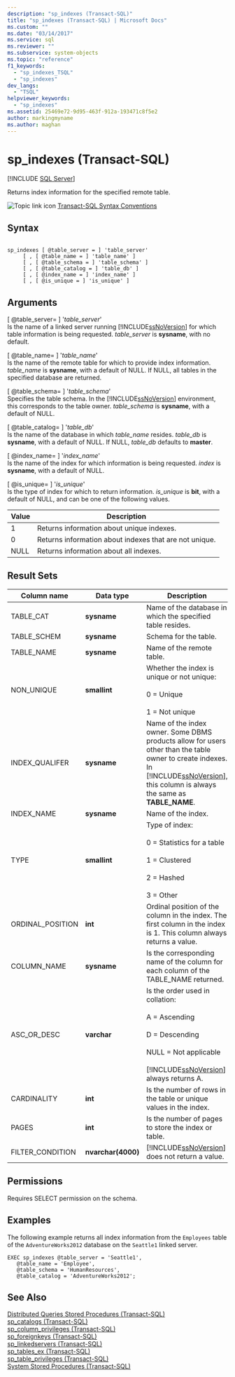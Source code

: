 ```yaml
---
description: "sp_indexes (Transact-SQL)"
title: "sp_indexes (Transact-SQL) | Microsoft Docs"
ms.custom: ""
ms.date: "03/14/2017"
ms.service: sql
ms.reviewer: ""
ms.subservice: system-objects
ms.topic: "reference"
f1_keywords: 
  - "sp_indexes_TSQL"
  - "sp_indexes"
dev_langs: 
  - "TSQL"
helpviewer_keywords: 
  - "sp_indexes"
ms.assetid: 25469e72-9d95-463f-912a-193471c8f5e2
author: markingmyname
ms.author: maghan
---
```

# sp_indexes (Transact-SQL)
[!INCLUDE [SQL Server](../../includes/applies-to-version/sqlserver.md)]

  Returns index information for the specified remote table.  
  
 ![Topic link icon](../../database-engine/configure-windows/media/topic-link.gif "Topic link icon") [Transact-SQL Syntax Conventions](../../t-sql/language-elements/transact-sql-syntax-conventions-transact-sql.md)  
  
## Syntax  
  
```  
  
sp_indexes [ @table_server = ] 'table_server'   
     [ , [ @table_name = ] 'table_name' ]   
     [ , [ @table_schema = ] 'table_schema' ]   
     [ , [ @table_catalog = ] 'table_db' ]   
     [ , [ @index_name = ] 'index_name' ]   
     [ , [ @is_unique = ] 'is_unique' ]  
```  
  
## Arguments  
 [ @table_server= ] '*table_server*'  
 Is the name of a linked server running [!INCLUDE[ssNoVersion](../../includes/ssnoversion-md.md)] for which table information is being requested. *table_server* is **sysname**, with no default.  
  
 [ @table_name= ] '*table_name*'  
 Is the name of the remote table for which to provide index information. *table_name* is **sysname**, with a default of NULL. If NULL, all tables in the specified database are returned.  
  
 [ @table_schema= ] '*table_schema*'  
 Specifies the table schema. In the [!INCLUDE[ssNoVersion](../../includes/ssnoversion-md.md)] environment, this corresponds to the table owner. *table_schema* is **sysname**, with a default of NULL.  
  
 [ @table_catalog= ] '*table_db*'  
 Is the name of the database in which *table_name* resides. *table_db* is **sysname**, with a default of NULL. If NULL, *table_db* defaults to **master**.  
  
 [ @index_name= ] '*index_name*'  
 Is the name of the index for which information is being requested. *index* is **sysname**, with a default of NULL.  
  
 [ @is_unique= ] '*is_unique*'  
 Is the type of index for which to return information. *is_unique* is **bit**, with a default of NULL, and can be one of the following values.  
  
|Value|Description|  
|-----------|-----------------|  
|1|Returns information about unique indexes.|  
|0|Returns information about indexes that are not unique.|  
|NULL|Returns information about all indexes.|  
  
## Result Sets  
  
|Column name|Data type|Description|  
|-----------------|---------------|-----------------|  
|TABLE_CAT|**sysname**|Name of the database in which the specified table resides.|  
|TABLE_SCHEM|**sysname**|Schema for the table.|  
|TABLE_NAME|**sysname**|Name of the remote table.|  
|NON_UNIQUE|**smallint**|Whether the index is unique or not unique:<br /><br /> 0 = Unique<br /><br /> 1 = Not unique|  
|INDEX_QUALIFER|**sysname**|Name of the index owner. Some DBMS products allow for users other than the table owner to create indexes. In [!INCLUDE[ssNoVersion](../../includes/ssnoversion-md.md)], this column is always the same as **TABLE_NAME**.|  
|INDEX_NAME|**sysname**|Name of the index.|  
|TYPE|**smallint**|Type of index:<br /><br /> 0 = Statistics for a table<br /><br /> 1 = Clustered<br /><br /> 2 = Hashed<br /><br /> 3 = Other|  
|ORDINAL_POSITION|**int**|Ordinal position of the column in the index. The first column in the index is 1. This column always returns a value.|  
|COLUMN_NAME|**sysname**|Is the corresponding name of the column for each column of the TABLE_NAME returned.|  
|ASC_OR_DESC|**varchar**|Is the order used in collation:<br /><br /> A = Ascending<br /><br /> D = Descending<br /><br /> NULL = Not applicable<br /><br /> [!INCLUDE[ssNoVersion](../../includes/ssnoversion-md.md)] always returns A.|  
|CARDINALITY|**int**|Is the number of rows in the table or unique values in the index.|  
|PAGES|**int**|Is the number of pages to store the index or table.|  
|FILTER_CONDITION|**nvarchar(**4000**)**|[!INCLUDE[ssNoVersion](../../includes/ssnoversion-md.md)] does not return a value.|  
  
## Permissions  
 Requires SELECT permission on the schema.  
  
## Examples  
 The following example returns all index information from the `Employees` table of the `AdventureWorks2012` database on the `Seattle1` linked server.  
  
```  
EXEC sp_indexes @table_server = 'Seattle1',   
   @table_name = 'Employee',   
   @table_schema = 'HumanResources',  
   @table_catalog = 'AdventureWorks2012';  
```  
  
## See Also  
 [Distributed Queries Stored Procedures &#40;Transact-SQL&#41;](../../relational-databases/system-stored-procedures/distributed-queries-stored-procedures-transact-sql.md)   
 [sp_catalogs &#40;Transact-SQL&#41;](../../relational-databases/system-stored-procedures/sp-catalogs-transact-sql.md)   
 [sp_column_privileges &#40;Transact-SQL&#41;](../../relational-databases/system-stored-procedures/sp-column-privileges-transact-sql.md)   
 [sp_foreignkeys &#40;Transact-SQL&#41;](../../relational-databases/system-stored-procedures/sp-foreignkeys-transact-sql.md)   
 [sp_linkedservers &#40;Transact-SQL&#41;](../../relational-databases/system-stored-procedures/sp-linkedservers-transact-sql.md)   
 [sp_tables_ex &#40;Transact-SQL&#41;](../../relational-databases/system-stored-procedures/sp-tables-ex-transact-sql.md)   
 [sp_table_privileges &#40;Transact-SQL&#41;](../../relational-databases/system-stored-procedures/sp-table-privileges-transact-sql.md)   
 [System Stored Procedures &#40;Transact-SQL&#41;](../../relational-databases/system-stored-procedures/system-stored-procedures-transact-sql.md)  
  
  
